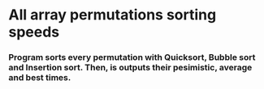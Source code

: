 # All array permutations sorting speeds
### Program sorts every permutation with Quicksort, Bubble sort and Insertion sort. Then, is outputs their pesimistic, average and best times.
